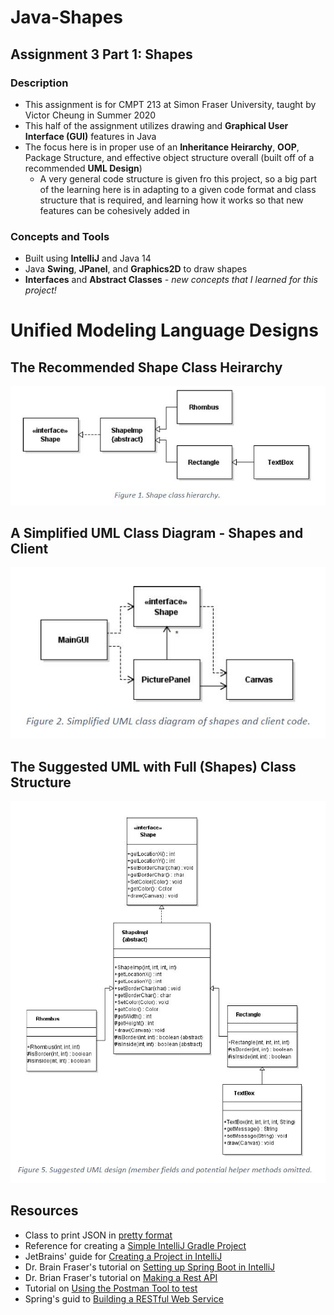 # Java-Shapes

## Assignment 3 Part 1: Shapes
### Description
- This assignment is for CMPT 213 at Simon Fraser University, taught by Victor Cheung in Summer 2020
- This half of the assignment utilizes drawing and **Graphical User Interface (GUI)** features in Java
- The focus here is in proper use of an **Inheritance Heirarchy**, **OOP**, Package Structure, and effective object structure overall (built off of a recommended **UML Design**)
  - A very general code structure is given fro this project, so a big part of the learning here is in adapting to a given code format and class structure that is required, and learning how it works so that new features can be cohesively added in

### Concepts and Tools
- Built using **IntelliJ** and Java 14
- Java **Swing**, **JPanel**, and **Graphics2D** to draw shapes
- **Interfaces** and **Abstract Classes** *- new concepts that I learned for this project!*

# Unified Modeling Language Designs
## The Recommended Shape Class Heirarchy
![Shape Class Heirarchy](Shapes_UML.JPG)

## A Simplified UML Class Diagram - Shapes and Client
![Shapes and Client UML](Shapes_Client_UML.JPG)

## The Suggested UML with Full (Shapes) Class Structure
![Full UML with Class methods](Shapes_UML_Content.JPG)

## Resources
- Class to print JSON in [pretty format](https://github.com/drbfraser/SpringBootIntro/blob/master/src/main/java/ca/pledgetovote/controllers/MakeSpringPrettyPrintJSON.java)
- Reference for creating a [Simple IntelliJ Gradle Project](https://stackoverflow.com/questions/49710330/src-folder-not-created-when-creating-simple-intellij-java-gradle-project)
- JetBrains' guide for [Creating a Project in IntelliJ](https://www.jetbrains.com/help/idea/gradle.html)
- Dr. Brain Fraser's tutorial on [Setting up Spring Boot in IntelliJ](https://www.youtube.com/watch?v=he63dwZdhOM)
- Dr. Brian Fraser's tutorial on [Making a Rest API](https://www.youtube.com/watch?v=rXBsnNCH59o)
- Tutorial on [Using the Postman Tool to test](https://www.youtube.com/watch?v=-HTV4NTKo7I)
- Spring's guid to [Building a RESTful Web Service](https://spring.io/guides/gs/rest-service/)
